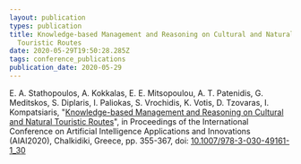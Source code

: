 ```yaml
---
layout: publication
types: publication
title: Knowledge-based Management and Reasoning on Cultural and Natural
  Touristic Routes
date: 2020-05-29T19:50:28.285Z
tags: conference_publications
publication_date: 2020-05-29
---
```

E. A. Stathopoulos, A. Kokkalas, E. E. Mitsopoulou, A. T. Patenidis, G. Meditskos, S. Diplaris, I. Paliokas, S. Vrochidis, K. Votis, D. Tzovaras, I. Kompatsiaris, "[Knowledge-based Management and Reasoning on Cultural and Natural Touristic Routes](https://www.researchgate.net/publication/341733831_Knowledge-Based_Management_and_Reasoning_on_Cultural_and_Natural_Touristic_Routes)", in Proceedings of the International Conference on Artificial Intelligence Applications and Innovations (AIAI2020), Chalkidiki, Greece, pp. 355-367, doi: [10.1007/978-3-030-49161-1_30](https://doi.org/10.1007/978-3-030-49161-1_30)